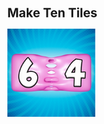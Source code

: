 # Make Ten Tiles

<p float="left">
	<img src="Assets/_Main/Art/Textures/icon/Maketentiles_icon.png" width="200">
</p>
